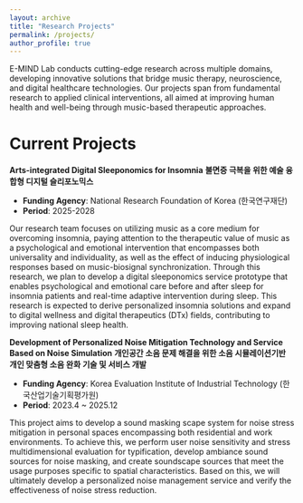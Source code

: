 ```yaml
---
layout: archive
title: "Research Projects"
permalink: /projects/
author_profile: true
---
```


E-MIND Lab conducts cutting-edge research across multiple domains, developing innovative solutions that bridge music therapy, neuroscience, and digital healthcare technologies. Our projects span from fundamental research to applied clinical interventions, all aimed at improving human health and well-being through music-based therapeutic approaches.

Current Projects
======

**Arts-integrated Digital Sleeponomics for Insomnia**
**불면증 극복을 위한 예술 융합형 디지털 슬리포노믹스**
- **Funding Agency**: National Research Foundation of Korea (한국연구재단)
- **Period**: 2025-2028

Our research team focuses on utilizing music as a core medium for overcoming insomnia, paying attention to the therapeutic value of music as a psychological and emotional intervention that encompasses both universality and individuality, as well as the effect of inducing physiological responses based on music-biosignal synchronization. Through this research, we plan to develop a digital sleeponomics service prototype that enables psychological and emotional care before and after sleep for insomnia patients and real-time adaptive intervention during sleep. This research is expected to derive personalized insomnia solutions and expand to digital wellness and digital therapeutics (DTx) fields, contributing to improving national sleep health.


**Development of Personalized Noise Mitigation Technology and Service Based on Noise Simulation**
**개인공간 소음 문제 해결을 위한 소음 시뮬레이션기반 개인 맞춤형 소음 완화 기술 및 서비스 개발**
- **Funding Agency**: Korea Evaluation Institute of Industrial Technology (한국산업기술기획평가원)
- **Period**: 2023.4 ~ 2025.12

This project aims to develop a sound masking scape system for noise stress mitigation in personal spaces encompassing both residential and work environments. To achieve this, we perform user noise sensitivity and stress multidimensional evaluation for typification, develop ambiance sound sources for noise masking, and create soundscape sources that meet the usage purposes specific to spatial characteristics. Based on this, we will ultimately develop a personalized noise management service and verify the effectiveness of noise stress reduction.



